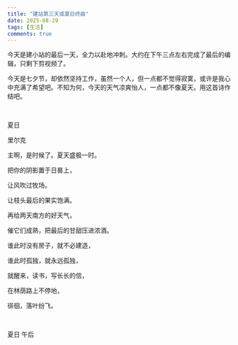 ```yaml
---
title: "建站第三天或夏日终曲"
date: 2025-08-29
tags: [生活]
comments: true
---
```


<div class="lang-zh">

今天是建小站的最后一天，全力以赴地冲刺。大约在下午三点左右完成了最后的编辑，只剩下剪视频了。

今天是七夕节，却依然坚持工作，虽然一个人，但一点都不觉得寂寞，或许是我心中充满了希望吧。不知为何，今天的天气凉爽怡人，一点都不像夏天。用这首诗作结吧。

&nbsp;

夏日

里尔克

主啊，是时候了。夏天盛极一时。

把你的阴影置于日晷上，

让风吹过牧场。

让枝头最后的果实饱满。

再给两天南方的好天气，

催它们成熟，把最后的甘甜压进浓酒。

谁此时没有房子，就不必建造，

谁此时孤独，就永远孤独，

就醒来，读书，写长长的信，

在林荫路上不停地，

徘徊，落叶纷飞。

&nbsp;

夏日 午后

</div>

<div class="lang-en">



</div>
